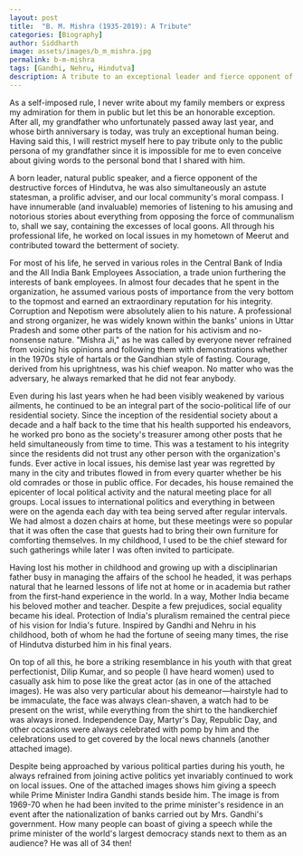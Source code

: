 ```yaml
---
layout: post
title:  "B. M. Mishra (1935-2019): A Tribute"
categories: [Biography]
author: Siddharth
image: assets/images/b_m_mishra.jpg
permalink: b-m-mishra
tags: [Gandhi, Nehru, Hindutva]
description: A tribute to an exceptional leader and fierce opponent of Hindutva.
---
```

As a self-imposed rule, I never write about my family members or express my admiration for them in public but let this be an honorable exception. After all, my grandfather who unfortunately passed away last year, and whose birth anniversary is today, was truly an exceptional human being. Having said this, I will restrict myself here to pay tribute only to the public persona of my grandfather since it is impossible for me to even conceive about giving words to the personal bond that I shared with him.

A born leader, natural public speaker, and a fierce opponent of the destructive forces of Hindutva, he was also simultaneously an astute statesman, a prolific adviser, and our local community's moral compass. I have innumerable (and invaluable) memories of listening to his amusing and notorious stories about everything from opposing the force of communalism to, shall we say, containing the excesses of local goons. All through his professional life, he worked on local issues in my hometown of Meerut and contributed toward the betterment of society.

For most of his life, he served in various roles in the Central Bank of India and the All India Bank Employees Association, a trade union furthering the interests of bank employees. In almost four decades that he spent in the organization, he assumed various posts of importance from the very bottom to the topmost and earned an extraordinary reputation for his integrity. Corruption and Nepotism were absolutely alien to his nature. A professional and strong organizer, he was widely known within the banks' unions in Uttar Pradesh and some other parts of the nation for his activism and no-nonsense nature. "Mishra Ji," as he was called by everyone never refrained from voicing his opinions and following them with demonstrations whether in the 1970s style of hartals or the Gandhian style of fasting. Courage, derived from his uprightness, was his chief weapon. No matter who was the adversary, he always remarked that he did not fear anybody.

Even during his last years when he had been visibly weakened by various ailments, he continued to be an integral part of the socio-political life of our residential society. Since the inception of the residential society about a decade and a half back to the time that his health supported his endeavors, he worked pro bono as the society's treasurer among other posts that he held simultaneously from time to time. This was a testament to his integrity since the residents did not trust any other person with the organization's funds. Ever active in local issues, his demise last year was regretted by many in the city and tributes flowed in from every quarter whether be his old comrades or those in public office.
For decades, his house remained the epicenter of local political activity and the natural meeting place for all groups. Local issues to international politics and everything in between were on the agenda each day with tea being served after regular intervals. We had almost a dozen chairs at home, but these meetings were so popular that it was often the case that guests had to bring their own furniture for comforting themselves. In my childhood, I used to be the chief steward for such gatherings while later I was often invited to participate.

Having lost his mother in childhood and growing up with a disciplinarian father busy in managing the affairs of the school he headed, it was perhaps natural that he learned lessons of life not at home or in academia but rather from the first-hand experience in the world. In a way, Mother India became his beloved mother and teacher. Despite a few prejudices, social equality became his ideal. Protection of India's pluralism remained the central piece of his vision for India's future. Inspired by Gandhi and Nehru in his childhood, both of whom he had the fortune of seeing many times, the rise of Hindutva disturbed him in his final years.

On top of all this, he bore a striking resemblance in his youth with that great perfectionist, Dilip Kumar, and so people (I have heard women) used to casually ask him to pose like the great actor (as in one of the attached images). He was also very particular about his demeanor—hairstyle had to be immaculate, the face was always clean-shaven, a watch had to be present on the wrist, while everything from the shirt to the handkerchief was always ironed. Independence Day, Martyr's Day, Republic Day, and other occasions were always celebrated with pomp by him and the celebrations used to get covered by the local news channels (another attached image).

Despite being approached by various political parties during his youth, he always refrained from joining active politics yet invariably continued to work on local issues. One of the attached images shows him giving a speech while Prime Minister Indira Gandhi stands beside him. The image is from 1969-70 when he had been invited to the prime minister's residence in an event after the nationalization of banks carried out by Mrs. Gandhi's government. How many people can boast of giving a speech while the prime minister of the world's largest democracy stands next to them as an audience? He was all of 34 then!